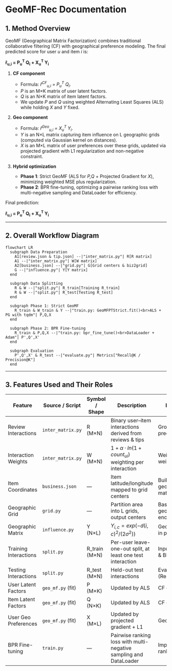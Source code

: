 # GeoMF-Rec Documentation

## 1. Method Overview

GeoMF (Geographical Matrix Factorization) combines traditional collaborative filtering (CF) with geographical preference modeling. The final predicted score for user _u_ and item _i_ is:

**r̂<sub>u,i</sub> = P<sub>u</sub><sup>T</sup> Q<sub>i</sub> + X<sub>u</sub><sup>T</sup> Y<sub>i</sub>**

1. **CF component**  
   - Formula: *r̂<sup>CF</sup><sub>u,i</sub> = P<sub>u</sub><sup>T</sup> Q<sub>i</sub>*.  
   - _P_ is an M×K matrix of user latent factors.  
   - _Q_ is an N×K matrix of item latent factors.  
   - We update _P_ and _Q_ using weighted Alternating Least Squares (ALS) while holding _X_ and _Y_ fixed.

2. **Geo component**  
   - Formula: *r̂<sup>Geo</sup><sub>u,i</sub> = X<sub>u</sub><sup>T</sup> Y<sub>i</sub>*.  
   - _Y_ is an N×L matrix capturing item influence on L geographic grids (computed via Gaussian kernel on distances).  
   - _X_ is an M×L matrix of user preferences over these grids, updated via projected gradient with L1 regularization and non-negative constraint.

3. **Hybrid optimization**  
   - **Phase 1**: Strict GeoMF (ALS for _P,Q_ + Projected Gradient for _X_), minimizing weighted MSE plus regularization.  
   - **Phase 2**: BPR fine-tuning, optimizing a pairwise ranking loss with multi-negative sampling and DataLoader for efficiency.

Final prediction:
  
**r̂<sub>u,i</sub> = P<sub>u</sub><sup>T</sup> Q<sub>i</sub> + X<sub>u</sub><sup>T</sup> Y<sub>i</sub>**

---

## 2. Overall Workflow Diagram

```mermaid
flowchart LR
  subgraph Data Preparation
    A1[review.json & tip.json] --|"inter_matrix.py"| R[R matrix]
    A1 --|"inter_matrix.py"| W[W matrix]
    A2[business.json] --|"grid.py"| G[Grid centers & biz2grid]
    G --|"influence.py"| Y[Y matrix]
  end

  subgraph Data Splitting
    R & W --|"split.py"| R_train[Training R_train]
    R & W --|"split.py"| R_test[Testing R_test]
  end

  subgraph Phase 1: Strict GeoMF
    R_train & W_train & Y --|"train.py: GeoMFPTStrict.fit()<br>ALS + PG with tqdm"| P,Q,X
  end

  subgraph Phase 2: BPR Fine-tuning
    R_train & P,Q,X --|"train.py: bpr_fine_tune()<br>DataLoader + Adam"| P',Q',X'
  end

  subgraph Evaluation
    P',Q',X' & R_test --|"evaluate.py"| Metrics["Recall@K / Precision@K"]
  end
```

---

## 3. Features Used and Their Roles

| Feature               | Source / Script         | Symbol / Shape | Description                                                       | Model Role                         |
|-----------------------|-------------------------|----------------|-------------------------------------------------------------------|------------------------------------|
| Review Interactions   | `inter_matrix.py`       | R (M×N)        | Binary user–item interactions derived from reviews & tips         | Ground truth for prediction        |
| Interaction Weights   | `inter_matrix.py`       | W (M×N)        | $1 + α·ln(1 + count_{ui})$ weighting per interaction              | Weights in weighted ALS            |
| Item Coordinates      | `business.json`         | —              | Item latitude/longitude mapped to grid centers                    | Building geographic matrix Y       |
| Geographic Grid       | `grid.py`               | —              | Partition area into L grids, output centers                       | Basis for geographic encoding      |
| Geographic Matrix     | `influence.py`          | Y (N×L)        | $Y_{i,c}=exp(-d(i,c)^2/(2σ^2))$                                   | Geo component in prediction        |
| Training Interactions | `split.py`              | R_train (M×N)  | Per-user leave-one-out split, at least one test interaction       | Input for GeoMF & BPR training     |
| Testing Interactions  | `split.py`              | R_test (M×N)   | Held-out test interactions                                        | Evaluation (Recall/Precision)      |
| User Latent Factors   | `geo_mf.py` (fit)       | P (M×K)        | Updated by ALS                                                    | CF component                       |
| Item Latent Factors   | `geo_mf.py` (fit)       | Q (N×K)        | Updated by ALS                                                    | CF component                       |
| User Geo Preferences  | `geo_mf.py` (fit)       | X (M×L)        | Updated by projected gradient + L1                                | Geo component                      |
| BPR Fine-tuning       | `train.py`              | —              | Pairwise ranking loss with multi-negative sampling and DataLoader | Improves Top-K ranking             |